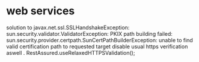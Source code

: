 # web services
solution to javax.net.ssl.SSLHandshakeException: sun.security.validator.ValidatorException: PKIX path building failed: sun.security.provider.certpath.SunCertPathBuilderException: unable to find valid certification path to requested target
disable usual https verification aswell .
RestAssured.useRelaxedHTTPSValidation();
